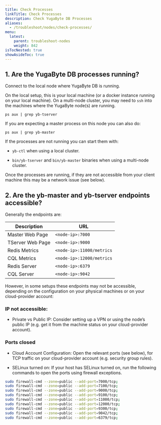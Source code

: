 ```yaml
---
title: Check Processes
linkTitle: Check Processes
description: Check YugaByte DB Processes
aliases:
  - /troubleshoot/nodes/check-processes/
menu:
  latest:
    parent: troubleshoot-nodes
    weight: 842
isTocNested: true
showAsideToc: true
---
```


## 1. Are the YugaByte DB processes running?
Connect to the local node where YugaByte DB is running. 

On the local setup, this is your local machine (or a docker instance running on your local machine). On a multi-node cluster, you may need to `ssh` into the machines where the YugaByte node(s) are running.

```
ps aux | grep yb-tserver
```

If you are expecting a master process on this node you can also do: 

```
ps aux | grep yb-master
```

If the processes are not running you can start them with:
- `yb-ctl` when using a local cluster.

- `bin/yb-tserver` and `bin/yb-master` binaries when using a multi-node cluster.

Once the processes are running, if they are not accessible from your client machine this may be a network issue (see below).

## 2. Are the yb-master and yb-tserver endpoints accessible?
Generally the endpoints are: 

|      Description |                       URL |
|------------------|---------------------------|
| Master Web Page  | `<node-ip>:7000`          |
| TServer Web Page | `<node-ip>:9000`          |
| Redis Metrics    | `<node-ip>:11000/metrics` |
| CQL Metrics      | `<node-ip>:12000/metrics` |
| Redis Server     | `<node-ip>:6379`          |
| CQL Server       | `<node-ip>:9042`          |


However, in some setups these endpoints may not be accessible, depending on the configuration on your physical machines or on your cloud-provider account:

### IP not accessible: 
- Private vs Public IP: Consider setting up a VPN or using the node’s public IP (e.g. get it from the machine status on your cloud-provider account).

### Ports closed

- Cloud Account Configuration: Open the relevant ports (see below),  for TCP traffic on your cloud-provider account (e.g. security group rules).

- SELinux turned on: If your host has SELinux turned on, run the following commands to open the ports using firewall exceptions.

```sh
sudo firewall-cmd --zone=public --add-port=7000/tcp;
sudo firewall-cmd --zone=public --add-port=7100/tcp;
sudo firewall-cmd --zone=public --add-port=9000/tcp;
sudo firewall-cmd --zone=public --add-port=9100/tcp;
sudo firewall-cmd --zone=public --add-port=11000/tcp;
sudo firewall-cmd --zone=public --add-port=12000/tcp;
sudo firewall-cmd --zone=public --add-port=9300/tcp;
sudo firewall-cmd --zone=public --add-port=9042/tcp;
sudo firewall-cmd --zone=public --add-port=6379/tcp;
```